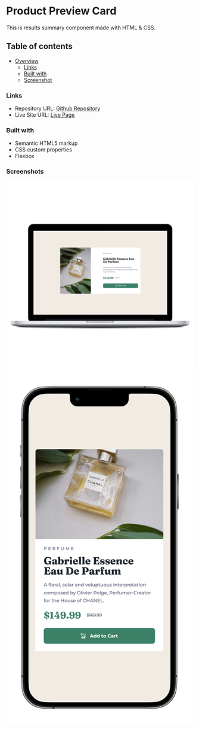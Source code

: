 # Product Preview Card

This is results summary component made with HTML & CSS.

## Table of contents

- [Overview](#overview)
    - [Links](#links)
    - [Built with](#built-with)
    - [Screenshot](#screenshot)

### Links

- Repository URL: [Github Repository](https://github.com/waldvoid/Front-end-Demos/tree/main/Product%20Preview%20Card)
- Live Site URL: [Live Page](https://ppcard-merte.netlify.app)

### Built with

- Semantic HTML5 markup
- CSS custom properties
- Flexbox

### Screenshots
<img src="design/desktop.png" style="margin: 0 auto;">
<img src="design/mobile.png" style="width: 500px;">
                                              
